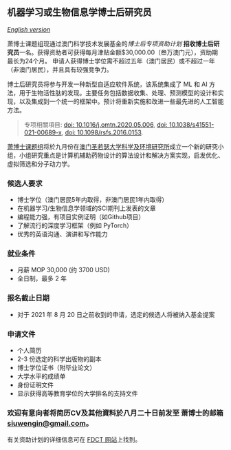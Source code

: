 ## 机器学习或生物信息学博士后研究员 

*[English version](vacancy.md)*

萧博士课题组现通过澳门科学技术发展基金的*博士后专项资助计划* **招收博士后研究员**一名。获得资助者可获得每月津贴金额$30,000.00（叁万澳门元），资助期最长为24个月。
申请人获得博士学位需不超过五年（澳门居民）或不超过一年（非澳门居民），并且具有较强竞争力。

博士后研究员将参与开发一种新型自适应软件系统，该系统集成了 ML 和 AI 方法，用于生物活性肽的发现。主要任务包括数据收集、处理、预测模型的设计和实现，以及集成到一个统一的框架中。预计将重新实施和改进一些最先进的人工智能方法。

> 专项相關項目:  [doi: 10.1016/j.omtn.2020.05.006](https://doi.org/10.1016/j.omtn.2020.05.006), [doi: 10.1038/s41551-021-00689-x](https://doi.org/10.1038/s41551-021-00689-x), [doi: 10.1098/rsfs.2016.0153](https://doi.org/10.1098/rsfs.2016.0153).

[萧博士课题组](https://cbbio.online)将於九月份在[澳门圣若瑟大学科学及环境研究所](http://ise.usj.edu.mo/)成立一个新的研究小组，小组研究重点是计算机辅助药物设计的算法设计和解决方案实现，启发优化、虚拟筛选和分子动力学。

### 候选人要求
- 博士学位（澳门居民5年内取得，非澳门居民1年内取得）
- 在机器学习/生物信息学领域的SCI期刊上发表的文章
- 编程能力强，有项目实例证明（如Github项目）
- 了解流行的深度学习框架（例如 PyTorch）
- 优秀的英语沟通、演讲和写作能力

### 就业条件
- 月薪 MOP 30,000 (约 3700 USD)
- 全日制，最多 2 年

### 报名截止日期
- 对于 2021 年 8 月 20 日之前收到的申请，选定的候选人将被纳入基金提案

### 申请文件
- 个人简历
- 2-3 份选定的科学出版物的副本
- 博士学位证书（附毕业论文）
- 大学水平的成绩单
- 身份证明文件
- 显示获得高等教育学位的大学排名的支持文件


### 欢迎有意向者将简历CV及其他資料於八月二十日前发至 萧博士的邮箱 siuwengin@gmail.com。
有关资助计划的详细信息可在 [FDCT 网站](https://www.fdct.gov.mo/en/postdoc.html)上找到。
